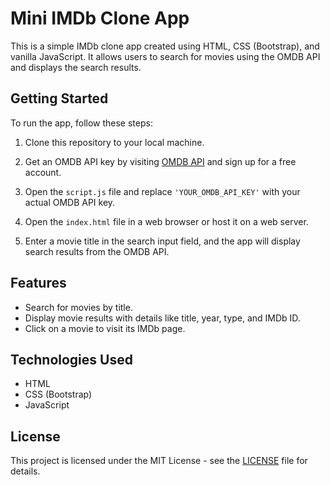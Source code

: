 # Mini IMDb Clone App

This is a simple IMDb clone app created using HTML, CSS (Bootstrap), and vanilla JavaScript. It allows users to search for movies using the OMDB API and displays the search results.

## Getting Started

To run the app, follow these steps:

1. Clone this repository to your local machine.

2. Get an OMDB API key by visiting [OMDB API](https://www.omdbapi.com/apikey.aspx) and sign up for a free account.

3. Open the `script.js` file and replace `'YOUR_OMDB_API_KEY'` with your actual OMDB API key.

4. Open the `index.html` file in a web browser or host it on a web server.

5. Enter a movie title in the search input field, and the app will display search results from the OMDB API.

## Features

- Search for movies by title.
- Display movie results with details like title, year, type, and IMDb ID.
- Click on a movie to visit its IMDb page.

## Technologies Used

- HTML
- CSS (Bootstrap)
- JavaScript

## License

This project is licensed under the MIT License - see the [LICENSE](LICENSE) file for details.
